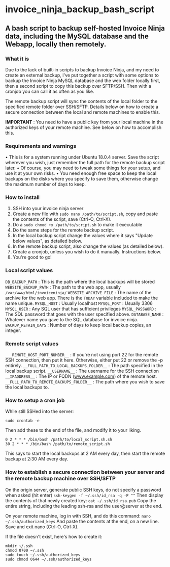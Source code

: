 # invoice_ninja_backup_bash_script
## A bash script to backup self-hosted Invoice Ninja data, including the MySQL database and the Webapp, locally then remotely.

### What it is
Due to the lack of built-in scripts to backup Invoice Ninja, and my need to create an external backup, I've put together a script with some options to backup the Invoice Ninja MySQL database and the web folder locally first, then a second script to copy this backup over SFTP/SSH. Then with a cronjob you can call it as often as you like.

The remote backup script will sync the contents of the local folder to the specified remote folder over SSH/SFTP. Details below on how to create a secure connection between the local and remote machines to enable this.

**IMPORTANT** : You need to have a public key from your local machine in the authorized keys of your remote machine. See below on how to accomplish this.

### Requirements and warnings
• This is for a system running under Ubuntu 18.0.4 server. Save the script wherever you wish, just remember the full path for the remote backup script later.
• Of course, you may need to tweak some things for your setup, and use it at your own risks.
• You need enough free space to keep the local backups on the disks where you specify to save them, otherwise change the maximum number of days to keep.

### How to install
1. SSH into your invoice ninja server
2. Create a new file with `sudo nano /path/to/script.sh`, copy and paste the contents of the script, save (Ctrl-O, Ctrl-X).
3. Do a `sudo chmod +x /path/to/script.sh` to make it executable
4. Do the same steps for the remote backup script.
5. In the local backup script change the values where it says "Update below values", as detailed below.
6. In the remote backup script, also change the values (as detailed below).
7. Create a cronjob, unless you wish to do it manually. Instructions below.
8. You're good to go!

### Local script values

`DB_BACKUP_PATH` : This is the path where the local backups will be stored
`WEBSITE_BACKUP_PATH` : The path to the web app, usually `/var/www/html/invoiceninja/`
`WEBSITE_ARCHIVE_FILE` : The name of the archive for the web app. There is the `TODAY` variable included to make the name unique.
`MYSQL_HOST` : Usually localhost
`MYSQL_PORT` : Usually 3306
`MYSQL_USER` : Any SQL user that has sufficient privileges
`MYSQL_PASSWORD` : The SQL password that goes with the user specified above.
`DATABASE_NAME` : Whatever name you gave to the SQL database for invoice ninja.
`BACKUP_RETAIN_DAYS` : Number of days to keep local backup copies, an integer.

### Remote script values

`___REMOTE_HOST_PORT_NUMBER__` : If you're not using port 22 for the remote SSH connection, then put it here. Otherwise, either put 22 or remove the -p entirely.
`__FULL_PATH_TO_LOCAL_BACKUPS_FOLDER__` : The path specified in the local backup script.
`__USERNAME__` : The username for the SSH connection
`__IPADDRESS__` : The IP or FQDN (www.example.com) of the remote host.
`__FULL_PATH_TO_REMOTE_BACKUPS_FOLDER__` : The path where you wish to save the local backups to.

### How to setup a cron job

While still SSHed into the server:

`sudo crontab -e`

Then add these to the end of the file, and modify it to your liking.
```
0 2 * * * /bin/bash /path/to/local_script.sh.sh
30 2 * * * /bin/bash /path/to/remote_script.sh
```
This says to start the local backups at 2 AM every day, then start the remote backup at 2:30 AM every day.

### How to establish a secure connection between your server and the remote backup machine over SSH/SFTP

On the origin server, generate public SSH keys, do not specify a password when asked (hit enter)
`ssh-keygen -f ~/.ssh/id_rsa -q -P ""`
Then display the contents of that newly created key:
`cat ~/.ssh/id_rsa.pub`
Copy the entire string, including the leading ssh-rsa and the user@server at the end.

On your remote machine, log in with SSH, and do this command:
`nano ~/.ssh/authorized_keys`
And paste the contents at the end, on a new line. Save and exit nano (Ctrl-O, Ctrl-X).

If the file doesn't exist, here's how to create it:
```
mkdir ~/.ssh
chmod 0700 ~/.ssh
sudo touch ~/.ssh/authorized_keys
sudo chmod 0644 ~/.ssh/authorized_keys
```
